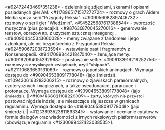 <#924724434697351238> - dzielenie się zdjęciami, skanami i opisami posiadanych gier AM. 
<#1178965171587272724> - rozmowy o grach Aidem Media spoza serii "Przygody Reksia".
<#909056082897436732> - rozmowy o serii gier "Wiedźmin". 
<#945225687617388544> - twórczość muzyczna (plus polecajki).
<#987630870045270016> - generowanie tekstów, obrazów itp. z użyciem sztucznej inteligencji. 
<#940904445343060028> - memy związane z fandomem i jego członkami, ale nie bezpośrednio z Przygodami Reksia. 
<#924590672038723594> - wstawianie past i fragmentów z Nonsensopedii. 
<#941708984421847040> - żenujące memy.  
<#909192094055292968> - postowanie selfie. 
<#909133916219252756> - rozmowy o zmyślonych związkach, czyli "shipach". 
<#921110683653931069> - rozmowy o japońskich animacjach. Wymaga dostępu do <#909046538091778048> (jajo śmierdzi). 
<#1094306163283206215> - rozmowy o zjawiskach paranormalnych, ezoterycznych i magicznych, a także pseudonauce, paranauce i protonauce. Wymaga dostępu do <#909046538091778048> (jajo śmierdzi).
||<#1004866021108220005> - żarty, których nie przystoi postować nigdzie indziej, ale mieszczące się jeszcze w granicach regulaminu. Wymaga dostępu do <#909046538091778048> (jajo śmierdzi).||
<#1233693523811893349> - wstawianie i ocenianie cytatów w formie dialogów oraz wiadomości z innych reksiowych platform/serwerów (obowiązuje regulamin <#1230099437423038535>).